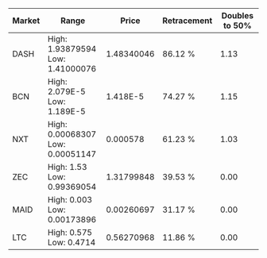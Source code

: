 | Market | Range | Price| Retracement | Doubles to 50% |
| --- | --- | --- | --- | --- |
| DASH | High: 1.93879594<br />Low: 1.41000076 | 1.48340046 | 86.12 % | 1.13 |
| BCN | High: 2.079E-5<br />Low: 1.189E-5 | 1.418E-5 | 74.27 % | 1.15 |
| NXT | High: 0.00068307<br />Low: 0.00051147 | 0.000578 | 61.23 % | 1.03 |
| ZEC | High: 1.53<br />Low: 0.99369054 | 1.31799848 | 39.53 % | 0.00 |
| MAID | High: 0.003<br />Low: 0.00173896 | 0.00260697 | 31.17 % | 0.00 |
| LTC | High: 0.575<br />Low: 0.4714 | 0.56270968 | 11.86 % | 0.00 |
